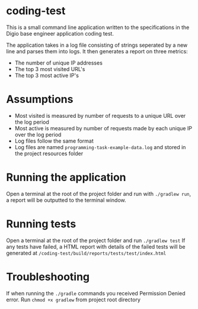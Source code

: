 # coding-test

This is a small command line application written to the specifications in the Digio base engineer application coding test.

The application takes in a log file consisting of strings seperated by a new line and parses them into logs. It then generates a report on three metrics:
- The number of unique IP addresses
- The top 3 most visited URL's
- The top 3 most active IP's

# Assumptions

- Most visited is measured by number of requests to a unique URL over the log period
- Most active is measured by number of requests made by each unique IP over the log period
- Log files follow the same format
- Log files are named ```programming-task-example-data.log``` and stored in the project resources folder

# Running the application

Open a terminal at the root of the project folder and run with ```./gradlew run```, a report will be outputted to the terminal window.

# Running tests

Open a terminal at the root of the project folder and run ```./gradlew test``` 
If any tests have failed, a HTML report with details of the failed tests will be generated at ```/coding-test/build/reports/tests/test/index.html```

# Troubleshooting

If when running the ```./gradle``` commands you received Permission Denied error. Run ```chmod +x gradlew``` from project root directory
